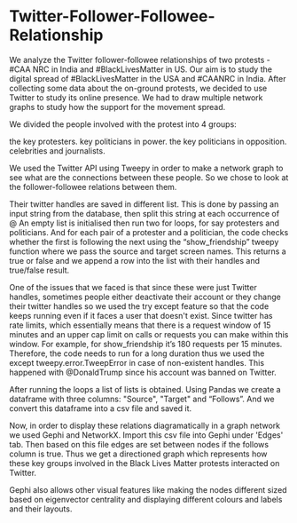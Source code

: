 # Twitter-Follower-Followee-Relationship
We analyze the Twitter follower-followee relationships of two protests - #CAA NRC in India and #BlackLivesMatter in US.
Our aim is to study the digital spread of #BlackLivesMatter in the USA and #CAANRC in India. After collecting some data about the on-ground protests, we decided to use Twitter to study its online presence. We had to draw multiple network graphs to study how the support for the movement spread.

We divided the people involved with the protest into 4 groups:

the key protesters.
key politicians in power.
the key politicians in opposition.
celebrities and journalists.

We used the Twitter API using Tweepy in order to make a network graph to see what are the connections between these people. So we chose to look at the follower-followee relations between them.

Their twitter handles are saved in different list. This is done by passing an input string from the database, then split this string at each occurrence of @ An empty list is initialised then run two for loops, for say protesters and politicians. And for each pair of a protester and a politician, the code checks whether the first is following the next using the “show_friendship” tweepy function where we pass the source and target screen names. This returns a true or false and we append a row into the list with their handles and true/false result.

One of the issues that we faced is that since these were just Twitter handles, sometimes people either deactivate their account or they change their twitter handles so we used the try except feature so that the code keeps running even if it faces a user that doesn't exist. Since twitter has rate limits, which essentially means that there is a request window of 15 minutes and an upper cap limit on calls or requests you can make within this window. For example, for show_friendship it’s 180 requests per 15 minutes. Therefore, the code needs to run for a long duration thus we used the except tweepy.error.TweepError in case of non-existent handles. This happened with @DonaldTrump since his account was banned on Twitter.

After running the loops a list of lists is obtained. Using Pandas we create a dataframe with three columns: "Source", "Target" and “Follows”. And we convert this dataframe into a csv file and saved it.

Now, in order to display these relations diagramatically in a graph network we used Gephi and NetworkX. Import this csv file into Gephi under 'Edges' tab. Then based on this file edges are set between nodes if the follows column is true. Thus we get a directioned graph which represents how these key groups involved in the Black Lives Matter protests interacted on Twitter.

Gephi also allows other visual features like making the nodes different sized based on eigenvector centrality and displaying different colours and labels and their layouts. 
